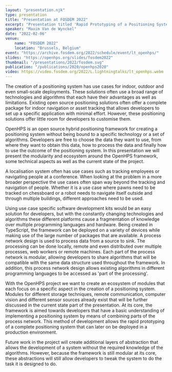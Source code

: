 ```yaml
---
layout: "presentation.njk"
type: presentation
title: "Presentation at FOSDEM 2022"
excerpt: "Presentation titled 'Rapid Prototyping of a Positioning System Using the OpenHPS Framework'"
speaker: "Maxim Van de Wynckel"
date: "2022-02-06"
venue:
    name: "FOSDEM 2022"
    location: "Brussels, Belgium"
event: "https://archive.fosdem.org/2022/schedule/event/lt_openhps/"
slides: "https://openhps.org/slides/fosdem2022"
thumbnail: "/presentations/2022/fosdem.svg"
publication: "/publications/2020/openhps2020"
video: https://video.fosdem.org/2022/L.lightningtalks/lt_openhps.webm
---
```

The creation of a positioning system has use cases for indoor, outdoor and even small-scale deployments. These solutions often use a broad range of technologies and algorithms that each have their advantages as well as limitations. Existing open source positioning solutions often offer a complete package for indoor navigation or asset tracking that allows developers to set up a specific application with minimal effort. However, these positioning solutions offer little room for developers to customise them.

OpenHPS is an open source hybrid positioning framework for creating a positioning system without being bound to a specific technology or a set of algorithms. Developers are free to choose the data they want to use, from where they want to obtain this data, how to process the data and finally how to use the outcome of the positioning system. In this presentation we will present the modularity and ecosystem around the OpenHPS framework, some technical aspects as well as the current state of the project.

A localisation system often has use cases such as tracking employees or navigating people at a conference. When looking at the problem in a more broader perspective the use cases often span way beyond the tracking and navigation of people. Whether it is a use case where pawns need to be tracked on chessboard or a robot needs to navigate itself outside and through multiple buildings, different approaches need to be used.

Using use case specific software development kits would be an easy solution for developers, but with the constantly changing technologies and algorithms these different platforms cause a fragmentation of knowledge over multiple programming languages and hardware. Being created in TypeScript, the framework can be deployed on a variety of devices while making use of the large number of packages that are available. A process network design is used to process data from a source to sink. The processing can be done locally, remote and even distributed over multiple processes, web workers or remote machines. Each part of the process network is modular, allowing developers to share algorithms that will be compatible with the same data structure used throughout the framework. In addition, this process network design allows existing algorithms in different programming languages to be accessed as 'part of the processing'.

With the OpenHPS project we want to create an ecosystem of modules that each focus on a specific aspect in the creation of a positioning system. Modules for different storage techniques, remote communication, computer vision and different sensor sources already exist that will be further discussed in the current state part of the presentation. At its core, the framework is aimed towards developers that have a basic understanding of implementing a positioning system by means of combining parts of the process network. This method of development allows the rapid prototyping of a complete positioning system that can later on be deployed in a production environment.

Future work in the project will create additional layers of abstraction that allows the development of a system without the required knowledge of the algorithms. However, because the framework is still modular at its core, these abstractions will still allow developers to tweak the system to do the task it is designed to do.